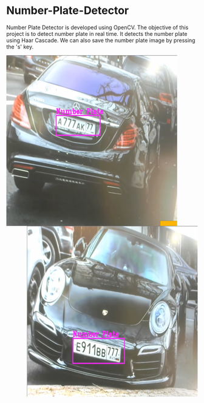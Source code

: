 # Number-Plate-Detector
Number Plate Detector is developed using OpenCV. The objective of this project is to detect number plate in real time. It detects the number plate using Haar Cascade. We can also save the number plate image by pressing the 's' key.

<img src="https://github.com/Amlend/Number-Plate-Detector/blob/main/Resources/screenshots/screenshot%202.png" width="450" height="450" align="left">

<img src="https://github.com/Amlend/Number-Plate-Detector/blob/main/Resources/screenshots/screenshot%203.png" width="450" height="450" align="right">
